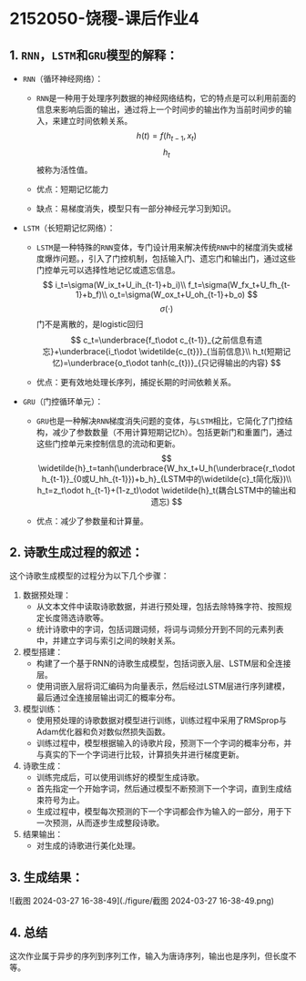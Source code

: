 # 2152050-饶稷-课后作业4

## 1. `RNN`，`LSTM`和`GRU`模型的解释：

- `RNN`（循环神经网络）：
  
  - `RNN`是一种用于处理序列数据的神经网络结构，它的特点是可以利用前面的信息来影响后面的输出，通过将上一个时间步的输出作为当前时间步的输入，来建立时间依赖关系。
    $$
    h(t)=f(h_{t-1}, x_t)
    $$
    $$h_t$$被称为活性值。
  
  - 优点：短期记忆能力
  
  - 缺点：易梯度消失，模型只有一部分神经元学习到知识。
  
- `LSTM`（长短期记忆网络）：
  
  - `LSTM`是一种特殊的`RNN`变体，专门设计用来解决传统`RNN`中的梯度消失或梯度爆炸问题。，引入了门控机制，包括输入门、遗忘门和输出门，通过这些门控单元可以选择性地记忆或遗忘信息。
    $$
    i_t=\sigma(W_ix_t+U_ih_{t-1}+b_i)\\
    f_t=\sigma(W_fx_t+U_fh_{t-1}+b_f)\\
    o_t=\sigma(W_ox_t+U_oh_{t-1}+b_o)
    $$
    $$\sigma(·)$$​门不是离散的，是logistic回归
    $$
    c_t=\underbrace{f_t\odot c_{t-1}}_{之前信息有遗忘}+\underbrace{i_t\odot \widetilde{c_{t}}}_{当前信息}\\
    h_t(短期记忆)=\underbrace{o_t\odot tanh(c_{t})}_{只记得输出的内容}
    $$
  
  - 优点：更有效地处理长序列，捕捉长期的时间依赖关系。
  
- `GRU`（门控循环单元）：
  
  - `GRU`也是一种解决`RNN`梯度消失问题的变体，与`LSTM`相比，它简化了门控结构，减少了参数数量（不用计算短期记忆h）。包括更新门和重置门，通过这些门控单元来控制信息的流动和更新。
    $$
    \widetilde{h}_t=tanh(\underbrace{W_hx_t+U_h(\underbrace{r_t\odot h_{t-1}}_{0或U_hh_{t-1}})+b_h}_{LSTM中的\widetilde{c}_t简化版})\\
    h_t=z_t\odot h_{t-1}+(1-z_t)\odot \widetilde{h}_t(耦合LSTM中的输出和遗忘)
    $$
    
  - 优点：减少了参数量和计算量。

## 2. 诗歌生成过程的叙述：

这个诗歌生成模型的过程分为以下几个步骤：

1. 数据预处理：
   - 从文本文件中读取诗歌数据，并进行预处理，包括去除特殊字符、按照规定长度筛选诗歌等。
   - 统计诗歌中的字词，包括词跟词频，将词与词频分开到不同的元素列表中，并建立字词与索引之间的映射关系。
2. 模型搭建：
   - 构建了一个基于RNN的诗歌生成模型，包括词嵌入层、LSTM层和全连接层。
   - 使用词嵌入层将词汇编码为向量表示，然后经过LSTM层进行序列建模，最后通过全连接层输出词汇的概率分布。
3. 模型训练：
   - 使用预处理的诗歌数据对模型进行训练，训练过程中采用了RMSprop与Adam优化器和负对数似然损失函数。
   - 训练过程中，模型根据输入的诗歌片段，预测下一个字词的概率分布，并与真实的下一个字词进行比较，计算损失并进行梯度更新。
4. 诗歌生成：
   - 训练完成后，可以使用训练好的模型生成诗歌。
   - 首先指定一个开始字词，然后通过模型不断预测下一个字词，直到生成结束符号为止。
   - 生成过程中，模型每次预测的下一个字词都会作为输入的一部分，用于下一次预测，从而逐步生成整段诗歌。
5. 结果输出：
   - 对生成的诗歌进行美化处理。

## 3. 生成结果：

![截图 2024-03-27 16-38-49](./figure/截图 2024-03-27 16-38-49.png)

## 4. 总结

这次作业属于异步的序列到序列工作，输入为唐诗序列，输出也是序列，但长度不等。
